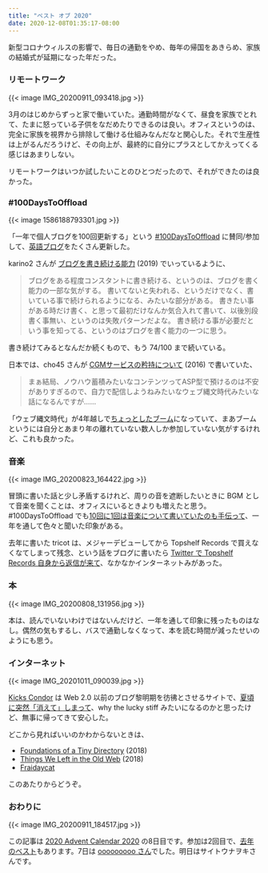 ```yaml
---
title: "ベスト オブ 2020"
date: 2020-12-08T01:35:17-08:00
---
```


新型コロナウィルスの影響で、毎日の通勤をやめ、毎年の帰国をあきらめ、家族の結婚式が延期になった年だった。

### リモートワーク

{{< image IMG_20200911_093418.jpg >}}

3月のはじめからずっと家で働いていた。通勤時間がなくて、昼食を家族でとれて、たまに怒っている子供をなだめたりできるのは良い。オフィスというのは、完全に家族を視界から排除して働ける仕組みなんだなと関心した。それで生産性は上がるんだろうけど、その向上が、最終的に自分にプラスとしてかえってくる感じはあまりしない。

リモートワークはいつか試したいことのひとつだったので、それができたのは良かった。

### #100DaysToOffload

{{< image 1586188793301.jpg >}}

「一年で個人ブログを100回更新する」という [#100DaysToOffload](https://100daystooffload.com/) に賛同/参加して、[英語ブログ](https://blog.8-p.info/en/)をたくさん更新した。

karino2 さんが [ブログを書き続ける能力](https://karino2.github.io/2019/08/29/0219.html) (2019) でいっているように、

> ブログをある程度コンスタントに書き続ける、というのは、ブログを書く能力の一部な気がする。 書いてないと失われる、というだけでなく、書いている事で続けられるようになる、みたいな部分がある。 書きたい事がある時だけ書く、と思って最初だけなんか気合入れて書いて、以後別段書く事無い、というのは失敗パターンだよな。 書き続ける事が必要だという事を知ってる、というのはブログを書く能力の一つに思う。

書き続けてみるとなんだか続くもので、もう 74/100 まで続いている。

日本では、cho45 さんが [CGMサービスの矜持について](https://lowreal.net/2016/10/05/2) (2016) で書いていた、

> まぁ結局、ノウハウ蓄積みたいなコンテンツってASP型で預けるのは不安がありすぎるので、自力で配信しようねみたいなウェブ縄文時代みたいな話になるんですが…… 

「ウェブ縄文時代」が4年越しで[ちょっとしたブーム](https://portalshit.net/2020/09/04/the-internet-jomon-period)になっていて、まあブームというには自分とあまり年の離れていない数人しか参加していない気がするけれど、これも良かった。

### 音楽

{{< image IMG_20200823_164422.jpg >}}

冒頭に書いた話と少し矛盾するけれど、周りの音を遮断したいときに BGM として音楽を聞くことは、オフィスにいるときよりも増えたと思う。#100DaysToOffload でも[10回に1回は音楽について書いていたのも手伝って](https://blog.8-p.info/en/tags/music/)、一年を通して色々と聞いた印象がある。

去年に書いた tricot は、メジャーデビューしてから Topshelf Records で買えなくなてしまって残念、という話をブログに書いたら [Twitter で Topshelf Records 自身から返信が来て](https://twitter.com/topshelfrecords/status/1316327452638019587)、なかなかインターネットみがあった。

### 本

{{< image IMG_20200808_131956.jpg >}}

本は、読んでいないわけではないんだけど、一年を通して印象に残ったものはなし。偶然の気もするし、バスで通勤しなくなって、本を読む時間が減ったせいのようにも思う。

### インターネット

{{< image IMG_20201011_090039.jpg >}}

[Kicks Condor](https://www.kickscondor.com/) は Web 2.0 以前のブログ黎明期を彷彿とさせるサイトで、[夏頃に突然「消えて」しまって](https://web.archive.org/web/20200801072623/https://www.kickscondor.com/)、why the lucky stiff みたいになるのかと思ったけど、無事に帰ってきて安心した。

どこから見ればいいのかわからないときは、

* [Foundations of a Tiny Directory](https://www.kickscondor.com/foundations-of-a-tiny-directory) (2018)
* [Things We Left in the Old Web](https://www.kickscondor.com/things-we-left-in-the-old-web/) (2018)
* [Fraidaycat](https://fraidyc.at/)

このあたりからどうぞ。

### おわりに

{{< image IMG_20200911_184517.jpg >}}

この記事は [2020 Advent Calendar 2020](https://adventar.org/calendars/5361) の8日目です。参加は2回目で、[去年のベスト](https://blog.8-p.info/ja/2019/12/04/best-of-2019/)もあります。7日は [ooooooooo さん](https://scrapbox.io/eidantoei/%E3%83%99%E3%82%B9%E3%83%88%E3%83%BB%E3%82%AA%E3%83%96%E3%83%BB2020)でした。明日はサイトウナヲキさんです。
